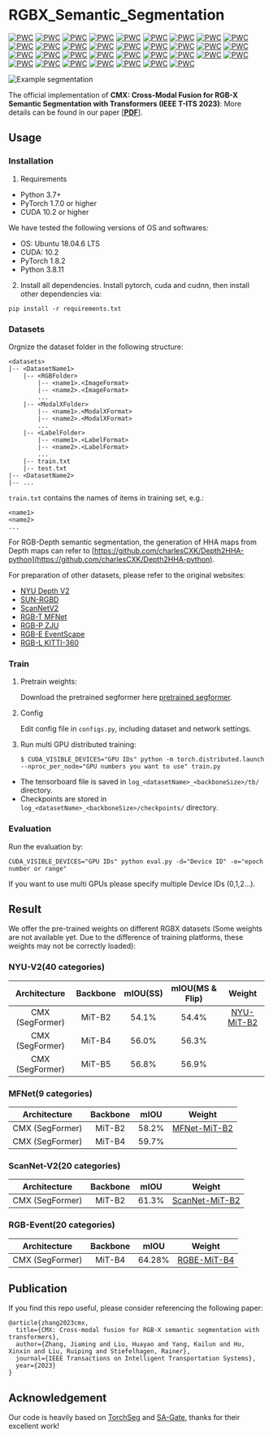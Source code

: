# RGBX_Semantic_Segmentation

[![PWC](https://img.shields.io/endpoint.svg?url=https://paperswithcode.com/badge/cmx-cross-modal-fusion-for-rgb-x-semantic/semantic-segmentation-on-nyu-depth-v2)](https://paperswithcode.com/sota/semantic-segmentation-on-nyu-depth-v2?p=cmx-cross-modal-fusion-for-rgb-x-semantic)
[![PWC](https://img.shields.io/endpoint.svg?url=https://paperswithcode.com/badge/cmx-cross-modal-fusion-for-rgb-x-semantic/semantic-segmentation-on-sun-rgbd)](https://paperswithcode.com/sota/semantic-segmentation-on-sun-rgbd?p=cmx-cross-modal-fusion-for-rgb-x-semantic)
[![PWC](https://img.shields.io/endpoint.svg?url=https://paperswithcode.com/badge/cmx-cross-modal-fusion-for-rgb-x-semantic/semantic-segmentation-on-stanford2d3d-rgbd)](https://paperswithcode.com/sota/semantic-segmentation-on-stanford2d3d-rgbd?p=cmx-cross-modal-fusion-for-rgb-x-semantic)
[![PWC](https://img.shields.io/endpoint.svg?url=https://paperswithcode.com/badge/cmx-cross-modal-fusion-for-rgb-x-semantic/semantic-segmentation-on-scannetv2)](https://paperswithcode.com/sota/semantic-segmentation-on-scannetv2?p=cmx-cross-modal-fusion-for-rgb-x-semantic)
[![PWC](https://img.shields.io/endpoint.svg?url=https://paperswithcode.com/badge/cmx-cross-modal-fusion-for-rgb-x-semantic/semantic-segmentation-on-cityscapes-val)](https://paperswithcode.com/sota/semantic-segmentation-on-cityscapes-val?p=cmx-cross-modal-fusion-for-rgb-x-semantic)
[![PWC](https://img.shields.io/endpoint.svg?url=https://paperswithcode.com/badge/cmx-cross-modal-fusion-for-rgb-x-semantic/thermal-image-segmentation-on-mfn-dataset)](https://paperswithcode.com/sota/thermal-image-segmentation-on-mfn-dataset?p=cmx-cross-modal-fusion-for-rgb-x-semantic)
[![PWC](https://img.shields.io/endpoint.svg?url=https://paperswithcode.com/badge/cmx-cross-modal-fusion-for-rgb-x-semantic/semantic-segmentation-on-zju-rgb-p)](https://paperswithcode.com/sota/semantic-segmentation-on-zju-rgb-p?p=cmx-cross-modal-fusion-for-rgb-x-semantic)
[![PWC](https://img.shields.io/endpoint.svg?url=https://paperswithcode.com/badge/cmx-cross-modal-fusion-for-rgb-x-semantic/semantic-segmentation-on-eventscape)](https://paperswithcode.com/sota/semantic-segmentation-on-eventscape?p=cmx-cross-modal-fusion-for-rgb-x-semantic)
[![PWC](https://img.shields.io/endpoint.svg?url=https://paperswithcode.com/badge/cmx-cross-modal-fusion-for-rgb-x-semantic/semantic-segmentation-on-gamus)](https://paperswithcode.com/sota/semantic-segmentation-on-gamus?p=cmx-cross-modal-fusion-for-rgb-x-semantic)
[![PWC](https://img.shields.io/endpoint.svg?url=https://paperswithcode.com/badge/cmx-cross-modal-fusion-for-rgb-x-semantic/semantic-segmentation-on-selma)](https://paperswithcode.com/sota/semantic-segmentation-on-selma?p=cmx-cross-modal-fusion-for-rgb-x-semantic)
[![PWC](https://img.shields.io/endpoint.svg?url=https://paperswithcode.com/badge/cmx-cross-modal-fusion-for-rgb-x-semantic/semantic-segmentation-on-kitti-360)](https://paperswithcode.com/sota/semantic-segmentation-on-kitti-360?p=cmx-cross-modal-fusion-for-rgb-x-semantic)
[![PWC](https://img.shields.io/endpoint.svg?url=https://paperswithcode.com/badge/cmx-cross-modal-fusion-for-rgb-x-semantic/semantic-segmentation-on-deliver)](https://paperswithcode.com/sota/semantic-segmentation-on-deliver?p=cmx-cross-modal-fusion-for-rgb-x-semantic)
[![PWC](https://img.shields.io/endpoint.svg?url=https://paperswithcode.com/badge/cmx-cross-modal-fusion-for-rgb-x-semantic/thermal-image-segmentation-on-rgb-t-glass)](https://paperswithcode.com/sota/thermal-image-segmentation-on-rgb-t-glass?p=cmx-cross-modal-fusion-for-rgb-x-semantic)
[![PWC](https://img.shields.io/endpoint.svg?url=https://paperswithcode.com/badge/cmx-cross-modal-fusion-for-rgb-x-semantic/semantic-segmentation-on-event-based)](https://paperswithcode.com/sota/semantic-segmentation-on-event-based?p=cmx-cross-modal-fusion-for-rgb-x-semantic)
[![PWC](https://img.shields.io/endpoint.svg?url=https://paperswithcode.com/badge/cmx-cross-modal-fusion-for-rgb-x-semantic/thermal-image-segmentation-on-kp-day-night)](https://paperswithcode.com/sota/thermal-image-segmentation-on-kp-day-night?p=cmx-cross-modal-fusion-for-rgb-x-semantic)
[![PWC](https://img.shields.io/endpoint.svg?url=https://paperswithcode.com/badge/cmx-cross-modal-fusion-for-rgb-x-semantic/multispectral-object-detection-on-flir-1)](https://paperswithcode.com/sota/multispectral-object-detection-on-flir-1?p=cmx-cross-modal-fusion-for-rgb-x-semantic)
[![PWC](https://img.shields.io/endpoint.svg?url=https://paperswithcode.com/badge/cmx-cross-modal-fusion-for-rgb-x-semantic/semantic-segmentation-on-llrgbd-synthetic)](https://paperswithcode.com/sota/semantic-segmentation-on-llrgbd-synthetic?p=cmx-cross-modal-fusion-for-rgb-x-semantic)
[![PWC](https://img.shields.io/endpoint.svg?url=https://paperswithcode.com/badge/cmx-cross-modal-fusion-for-rgb-x-semantic/thermal-image-segmentation-on-noisy-rs-rgb-t)](https://paperswithcode.com/sota/thermal-image-segmentation-on-noisy-rs-rgb-t?p=cmx-cross-modal-fusion-for-rgb-x-semantic)
[![PWC](https://img.shields.io/endpoint.svg?url=https://paperswithcode.com/badge/cmx-cross-modal-fusion-for-rgb-x-semantic/semantic-segmentation-on-uplight)](https://paperswithcode.com/sota/semantic-segmentation-on-uplight?p=cmx-cross-modal-fusion-for-rgb-x-semantic)
[![PWC](https://img.shields.io/endpoint.svg?url=https://paperswithcode.com/badge/cmx-cross-modal-fusion-for-rgb-x-semantic/semantic-segmentation-on-spectralwaste)](https://paperswithcode.com/sota/semantic-segmentation-on-spectralwaste?p=cmx-cross-modal-fusion-for-rgb-x-semantic)
[![PWC](https://img.shields.io/endpoint.svg?url=https://paperswithcode.com/badge/cmx-cross-modal-fusion-for-rgb-x-semantic/semantic-segmentation-on-ddd17)](https://paperswithcode.com/sota/semantic-segmentation-on-ddd17?p=cmx-cross-modal-fusion-for-rgb-x-semantic)
[![PWC](https://img.shields.io/endpoint.svg?url=https://paperswithcode.com/badge/cmx-cross-modal-fusion-for-rgb-x-semantic/semantic-segmentation-on-dsec)](https://paperswithcode.com/sota/semantic-segmentation-on-dsec?p=cmx-cross-modal-fusion-for-rgb-x-semantic)
[![PWC](https://img.shields.io/endpoint.svg?url=https://paperswithcode.com/badge/cmx-cross-modal-fusion-for-rgb-x-semantic/object-detection-on-dsec)](https://paperswithcode.com/sota/object-detection-on-dsec?p=cmx-cross-modal-fusion-for-rgb-x-semantic)
[![PWC](https://img.shields.io/endpoint.svg?url=https://paperswithcode.com/badge/cmx-cross-modal-fusion-for-rgb-x-semantic/object-detection-on-pku-ddd17-car)](https://paperswithcode.com/sota/object-detection-on-pku-ddd17-car?p=cmx-cross-modal-fusion-for-rgb-x-semantic)
[![PWC](https://img.shields.io/endpoint.svg?url=https://paperswithcode.com/badge/cmx-cross-modal-fusion-for-rgb-x-semantic/semantic-segmentation-on-syn-udtiri)](https://paperswithcode.com/sota/semantic-segmentation-on-syn-udtiri?p=cmx-cross-modal-fusion-for-rgb-x-semantic)
[![PWC](https://img.shields.io/endpoint.svg?url=https://paperswithcode.com/badge/cmx-cross-modal-fusion-for-rgb-x-semantic/semantic-segmentation-on-us3d)](https://paperswithcode.com/sota/semantic-segmentation-on-us3d?p=cmx-cross-modal-fusion-for-rgb-x-semantic)
[![PWC](https://img.shields.io/endpoint.svg?url=https://paperswithcode.com/badge/cmx-cross-modal-fusion-for-rgb-x-semantic/semantic-segmentation-on-potsdam)](https://paperswithcode.com/sota/semantic-segmentation-on-potsdam?p=cmx-cross-modal-fusion-for-rgb-x-semantic)
[![PWC](https://img.shields.io/endpoint.svg?url=https://paperswithcode.com/badge/cmx-cross-modal-fusion-for-rgb-x-semantic/semantic-segmentation-on-vaihingen)](https://paperswithcode.com/sota/semantic-segmentation-on-vaihingen?p=cmx-cross-modal-fusion-for-rgb-x-semantic)
[![PWC](https://img.shields.io/endpoint.svg?url=https://paperswithcode.com/badge/cmx-cross-modal-fusion-for-rgb-x-semantic/pedestrian-detection-on-llvip)](https://paperswithcode.com/sota/pedestrian-detection-on-llvip?p=cmx-cross-modal-fusion-for-rgb-x-semantic)
[![PWC](https://img.shields.io/endpoint.svg?url=https://paperswithcode.com/badge/cmx-cross-modal-fusion-for-rgb-x-semantic/object-detection-on-stcrowd)](https://paperswithcode.com/sota/object-detection-on-stcrowd?p=cmx-cross-modal-fusion-for-rgb-x-semantic)
[![PWC](https://img.shields.io/endpoint.svg?url=https://paperswithcode.com/badge/cmx-cross-modal-fusion-for-rgb-x-semantic/object-detection-on-inoutdoor)](https://paperswithcode.com/sota/object-detection-on-inoutdoor?p=cmx-cross-modal-fusion-for-rgb-x-semantic)
[![PWC](https://img.shields.io/endpoint.svg?url=https://paperswithcode.com/badge/cmx-cross-modal-fusion-for-rgb-x-semantic/object-detection-on-eventped)](https://paperswithcode.com/sota/object-detection-on-eventped?p=cmx-cross-modal-fusion-for-rgb-x-semantic)
[![PWC](https://img.shields.io/endpoint.svg?url=https://paperswithcode.com/badge/cmx-cross-modal-fusion-for-rgb-x-semantic/semantic-segmentation-on-synthetic-bathing)](https://paperswithcode.com/sota/semantic-segmentation-on-synthetic-bathing?p=cmx-cross-modal-fusion-for-rgb-x-semantic)
[![PWC](https://img.shields.io/endpoint.svg?url=https://paperswithcode.com/badge/cmx-cross-modal-fusion-for-rgb-x-semantic/semantic-segmentation-on-replica)](https://paperswithcode.com/sota/semantic-segmentation-on-replica?p=cmx-cross-modal-fusion-for-rgb-x-semantic)

![Example segmentation](segmentation.jpg?raw=true "Example segmentation")

The official implementation of **CMX: Cross-Modal Fusion for RGB-X Semantic Segmentation with Transformers (IEEE T-ITS 2023)**:
More details can be found in our paper [[**PDF**](https://arxiv.org/pdf/2203.04838.pdf)].


## Usage
### Installation
1. Requirements

- Python 3.7+
- PyTorch 1.7.0 or higher
- CUDA 10.2 or higher

We have tested the following versions of OS and softwares:

- OS: Ubuntu 18.04.6 LTS
- CUDA: 10.2
- PyTorch 1.8.2
- Python 3.8.11

2. Install all dependencies.
Install pytorch, cuda and cudnn, then install other dependencies via:
```shell
pip install -r requirements.txt
```

### Datasets

Orgnize the dataset folder in the following structure:
```shell
<datasets>
|-- <DatasetName1>
    |-- <RGBFolder>
        |-- <name1>.<ImageFormat>
        |-- <name2>.<ImageFormat>
        ...
    |-- <ModalXFolder>
        |-- <name1>.<ModalXFormat>
        |-- <name2>.<ModalXFormat>
        ...
    |-- <LabelFolder>
        |-- <name1>.<LabelFormat>
        |-- <name2>.<LabelFormat>
        ...
    |-- train.txt
    |-- test.txt
|-- <DatasetName2>
|-- ...
```

`train.txt` contains the names of items in training set, e.g.:
```shell
<name1>
<name2>
...
```

For RGB-Depth semantic segmentation, the generation of HHA maps from Depth maps can refer to [https://github.com/charlesCXK/Depth2HHA-python](https://github.com/charlesCXK/Depth2HHA-python).

For preparation of other datasets, please refer to the original websites:
- [NYU Depth V2](https://cs.nyu.edu/~silberman/datasets/nyu_depth_v2.html)
- [SUN-RGBD](https://rgbd.cs.princeton.edu/)
- [ScanNetV2](http://www.scan-net.org/)
- [RGB-T MFNet](https://github.com/haqishen/MFNet-pytorch)
- [RGB-P ZJU](http://wangkaiwei.org/downloadeg.html)
- [RGB-E EventScape](https://github.com/uzh-rpg/rpg_ramnet#eventscape)
- [RGB-L KITTI-360](https://www.cvlibs.net/datasets/kitti-360/)

### Train
1. Pretrain weights:

    Download the pretrained segformer here [pretrained segformer](https://drive.google.com/drive/folders/10XgSW8f7ghRs9fJ0dE-EV8G2E_guVsT5?usp=sharing).

2. Config

    Edit config file in `configs.py`, including dataset and network settings.

3. Run multi GPU distributed training:
    ```shell
    $ CUDA_VISIBLE_DEVICES="GPU IDs" python -m torch.distributed.launch --nproc_per_node="GPU numbers you want to use" train.py
    ```

- The tensorboard file is saved in `log_<datasetName>_<backboneSize>/tb/` directory.
- Checkpoints are stored in `log_<datasetName>_<backboneSize>/checkpoints/` directory.

### Evaluation
Run the evaluation by:
```shell
CUDA_VISIBLE_DEVICES="GPU IDs" python eval.py -d="Device ID" -e="epoch number or range"
```
If you want to use multi GPUs please specify multiple Device IDs (0,1,2...).


## Result
We offer the pre-trained weights on different RGBX datasets (Some weights are not available yet. Due to the difference of training platforms, these weights may not be correctly loaded):

### NYU-V2(40 categories)
| Architecture | Backbone | mIOU(SS) | mIOU(MS & Flip) | Weight |
|:---:|:---:|:---:|:---:| :---:|
| CMX (SegFormer) | MiT-B2 | 54.1% | 54.4% | [NYU-MiT-B2](https://drive.google.com/file/d/1hlyglGnEB0pnWXfHPtBtCGGlKMDh2K--/view?usp=sharing) |
| CMX (SegFormer) | MiT-B4 | 56.0% | 56.3% |  |
| CMX (SegFormer) | MiT-B5 | 56.8% | 56.9% |  |

### MFNet(9 categories)
| Architecture | Backbone | mIOU | Weight |
|:---:|:---:|:---:|:---:|
| CMX (SegFormer) | MiT-B2 | 58.2% | [MFNet-MiT-B2](https://drive.google.com/file/d/1wtWxUgDk1N1QOhiGhUavBNc1_Bv9gzOM/view?usp=sharing) |
| CMX (SegFormer) | MiT-B4 | 59.7% |  |

### ScanNet-V2(20 categories)
| Architecture | Backbone | mIOU | Weight |
|:---:|:---:|:---:|:---:| 
| CMX (SegFormer) | MiT-B2 | 61.3% | [ScanNet-MiT-B2](https://drive.google.com/file/d/1vWsG_wm5p6NSfCFmoWsCAuyWQh1m8dym/view?usp=sharing) |

### RGB-Event(20 categories)
| Architecture | Backbone | mIOU | Weight |
|:---:|:---:|:---:|:---:| 
| CMX (SegFormer) | MiT-B4 | 64.28% | [RGBE-MiT-B4](https://drive.google.com/file/d/1UEnuzu6fwYTH1DROZ0hmzuboLGs5HdmQ/view?usp=sharing) |

## Publication
If you find this repo useful, please consider referencing the following paper:
```
@article{zhang2023cmx,
  title={CMX: Cross-modal fusion for RGB-X semantic segmentation with transformers},
  author={Zhang, Jiaming and Liu, Huayao and Yang, Kailun and Hu, Xinxin and Liu, Ruiping and Stiefelhagen, Rainer},
  journal={IEEE Transactions on Intelligent Transportation Systems},
  year={2023}
}
```

## Acknowledgement

Our code is heavily based on [TorchSeg](https://github.com/ycszen/TorchSeg) and [SA-Gate](https://github.com/charlesCXK/RGBD_Semantic_Segmentation_PyTorch), thanks for their excellent work!

